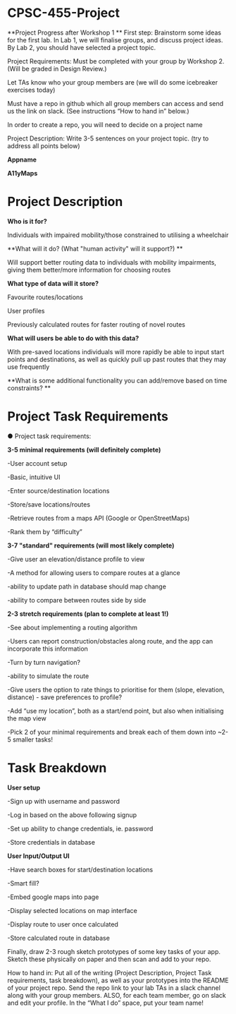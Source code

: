 # CPSC-455-Project

**Project Progress after Workshop 1 **
First step: Brainstorm some ideas for the first lab. In Lab 1, we will finalise groups, and discuss project ideas. By Lab 2, you should have selected a project topic.

Project Requirements: Must be completed with your group by Workshop 2. (Will be graded in Design Review.)

Let TAs know who your group members are (we will do some icebreaker exercises today)

Must have a repo in github which all group members can access and send us the link on slack. (See instructions “How to hand in” below.)

In order to create a repo, you will need to decide on a project name

Project Description: Write 3-5 sentences on your project topic. (try to address all points below)

**Appname**

**A11yMaps**

# Project Description

**Who is it for?**

Individuals with impaired mobility/those constrained to utilising a wheelchair

**What will it do? (What "human activity" will it support?) **

Will support better routing data to individuals with mobility impairments, giving them better/more information for choosing routes

**What type of data will it store?**

Favourite routes/locations

User profiles

Previously calculated routes for faster routing of novel routes

**What will users be able to do with this data?**

With pre-saved locations individuals will more rapidly be able to input start points and destinations, as well as quickly pull up past routes that they may use frequently

**What is some additional functionality you can add/remove based on time constraints? **

# Project Task Requirements

● Project task requirements:

**3-5 minimal requirements (will definitely complete)**

-User account setup

-Basic, intuitive UI

-Enter source/destination locations

-Store/save locations/routes

-Retrieve routes from a maps API (Google or OpenStreetMaps)

-Rank them by “difficulty”

**3-7 "standard" requirements (will most likely complete)**

-Give user an elevation/distance profile to view

-A method for allowing users to compare routes at a glance

-ability to update path in database should map change

-ability to compare between routes side by side

**2-3 stretch requirements (plan to complete at least 1!)**

-See about implementing a routing algorithm

-Users can report construction/obstacles along route, and the app can incorporate this information

-Turn by turn navigation?

-ability to simulate the route

-Give users the option to rate things to prioritise for them (slope, elevation, distance) - save preferences to profile?

-Add “use my location”, both as a start/end point, but also when initialising the map view

-Pick 2 of your minimal requirements and break each of them down into ~2-5 smaller tasks!

# Task Breakdown

**User setup**

-Sign up with username and password

-Log in based on the above following signup

-Set up ability to change credentials, ie. password

-Store credentials in database

**User Input/Output UI**

-Have search boxes for start/destination locations

-Smart fill?

-Embed google maps into page

-Display selected locations on map interface

-Display route to user once calculated

-Store calculated route in database

Finally, draw 2-3 rough sketch prototypes of some key tasks of your app. Sketch these physically on paper and then scan and add to your repo.

How to hand in: Put all of the writing (Project Description, Project Task requirements, task breakdown), as well as your prototypes into the README of your project repo. Send the repo link to your lab TAs in a slack channel along with your group members. ALSO, for each team member, go on slack and edit your profile. In the “What I do” space, put your team name!
